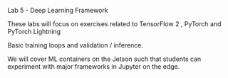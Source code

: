Lab 5 - Deep Learning Framework

These labs will focus on exercises related to  TensorFlow 2 , PyTorch and PyTorch Lightning

Basic training loops and validation / inference.

We will cover ML containers on the Jetson such that students can experiment with major frameworks in Jupyter on the edge.
